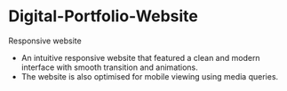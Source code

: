 # Digital-Portfolio-Website
Responsive website 
- An intuitive responsive website that featured a clean and modern interface with 
smooth transition and animations. 
- The website is also optimised for mobile viewing using media queries.
